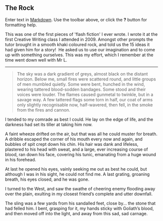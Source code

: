 ## The Rock

Enter text in [Markdown](http://daringfireball.net/projects/markdown/). Use the toolbar above, or click the **?** button for formatting help.

This was one of the first pieces of 'flash fiction' I ever wrote. I wrote it at the first Creative Writing class I attended in 2009. Amongst other prompts the tutor brought in a smooth khaki coloured rock, and told us the 15 ideas it had given him for a story!  He asked us to use our imagination and to come up with something ourselves. This was my effort, which I remember at the time went down well with Mr L.

---  

> The sky was a dark gradient of greys, almost black on the distant horizon. Below me, small fires   were scattered round, and little groups of men mumbled quietly. Some were bent, hunched in the wind, wearing tattered blood-sodden bandages. Some stood and their voices were louder. The flames caused gunmetal to twinkle, but in a savage way. A few tattered flags some torn in half, our coat of arms only slightly recognisable now, half-wavered, then fell, in the smoke from the fires and cannon.

I tended to my comrade as best I could. He lay on the edge of life, and the darkness had set its tiller at taking him now.

A faint wheeze drifted on the air, but that was all he could muster for breath. A dribble escaped the corner of his mouth every now and again, and bubbles of spit crept down his chin. His hair was dank and lifeless, plastered to his head with sweat, and a large, ever increasing course of blood, ran down his face, covering his tunic, emanating from a huge wound in his forehead.

At last he opened his eyes, vainly seeking me out as best he could, but although I was in his sight, he could not find me. A last grating, groaning breath, his eyes closed, and he was gone.

I turned to the West, and saw the swathe of cheering enemy flooding away over the plain, exulting in my closest friend’s complete and utter downfall.

The sling was a few yards from his sandalled feet, close by... the stone that had felled him. I bent, grasping for it, my hands sticky with Goliath’s blood, and then moved off into the light, and away from this sad, sad carnage.

